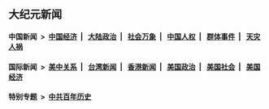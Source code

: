 ## 大纪元新闻

#### 中国新闻 &nbsp;>&nbsp; [中国经济](indexes/ncid283/README.md?12042045) &nbsp;| &nbsp; [大陆政治](indexes/ncid277/README.md?12042045) &nbsp;| &nbsp; [社会万象](indexes/ncid282/README.md?12042045) &nbsp;| &nbsp; [中国人权](indexes/ncid278/README.md?12042045) &nbsp;| &nbsp; [群体事件](indexes/ncid279/README.md?12042045) &nbsp;| &nbsp; [天灾人祸](indexes/ncid280/README.md?12042045)

#### 国际新闻 &nbsp;>&nbsp; [美中关系](indexes/nf1412576/README.md?12042045) &nbsp;| &nbsp; [台湾新闻](indexes/ncid1349361/README.md?12042045) &nbsp;| &nbsp; [香港新闻](indexes/ncid1349362/README.md?12042045) &nbsp;| &nbsp; [美国政治](indexes/ncid1078159/README.md?12042045) &nbsp;| &nbsp; [美国社会](indexes/ncid1078160/README.md?12042045) &nbsp;| &nbsp; [美国经济](indexes/ncid1078158/README.md?12042045)

#### 特别专题 &nbsp;>&nbsp; [中共百年历史](https://github.com/epoch-news/epoch-special/blob/master/README.md?12042045)  
